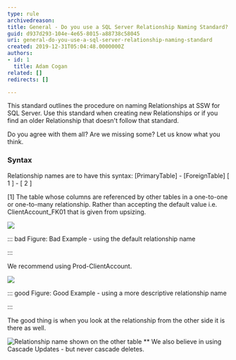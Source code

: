 ```yaml
---
type: rule
archivedreason: 
title: General - Do you use a SQL Server Relationship Naming Standard?
guid: d937d293-104e-4e65-8015-a88738c58045
uri: general-do-you-use-a-sql-server-relationship-naming-standard
created: 2019-12-31T05:04:48.0000000Z
authors:
- id: 1
  title: Adam Cogan
related: []
redirects: []

---
```


This standard outlines the procedure on naming Relationships at SSW for SQL Server. Use this standard when creating new Relationships or if you find an older Relationship that doesn't follow that standard.

<!--endintro-->

Do you agree with them all? Are we missing some? Let us know what you think.

### Syntax

Relationship names are to have this syntax:
[PrimaryTable] - [ForeignTable]
[        1       ] - [        2       ]

[1] The table whose columns are referenced by other tables in a one-to-one or one-to-many relationship.
Rather than accepting the default value i.e. ClientAccount\_FK01 that is given from upsizing.

![](imgRelationshipPic1.gif)

::: bad
Figure: Bad Example - using the default relationship name

:::


We recommend using Prod-ClientAccount.

![](imgRelationshipPic2.gif)

::: good
Figure: Good Example - using a more descriptive relationship name

:::




The good thing is when you look at the relationship from the other side it is there as well.

![Relationship name shown on the other table](imgRelationshipPic3.gif)
** 
We also believe in using Cascade Updates - but never cascade deletes.
